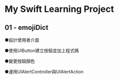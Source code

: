 # My Swift Learning Project

## 01 - emojiDict

●設計使用者介面

●使用UIButton建立按鈕並加上程式碼

●變更按鈕顏色

●運用UIAlertController與UIAlertAction
